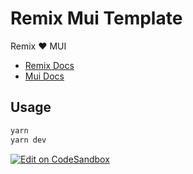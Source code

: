 # Remix Mui Template

Remix ❤ MUI

- [Remix Docs](https://remix.run/docs)
- [Mui Docs](https://mui.com/getting-started/usage/)

## Usage

```bash
yarn
yarn dev
```

[![Edit on CodeSandbox](https://codesandbox.io/static/img/play-codesandbox.svg)](https://codesandbox.io/s/github/liyujun-dev/remix-mui-template)
